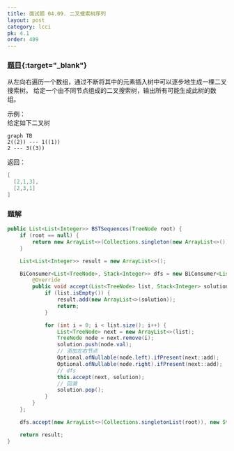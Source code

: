 ```yaml
---
title: 面试题 04.09. 二叉搜索树序列
layout: post
category: lcci
pk: 4.1
order: 409
---
```


### [题目](https://leetcode-cn.com/bst-sequences-lcci/){:target="_blank"}

从左向右遍历一个数组，通过不断将其中的元素插入树中可以逐步地生成一棵二叉搜索树。
给定一个由不同节点组成的二叉搜索树，输出所有可能生成此树的数组。



示例：  
给定如下二叉树

```mermaid
graph TB
2((2)) --- 1((1))
2 --- 3((3))
```

返回：

```java
[
  [2,1,3],
  [2,3,1]
]
```

### 题解

```java
public List<List<Integer>> BSTSequences(TreeNode root) {
    if (root == null) {
        return new ArrayList<>(Collections.singleton(new ArrayList<>()));
    }

    List<List<Integer>> result = new ArrayList<>();

    BiConsumer<List<TreeNode>, Stack<Integer>> dfs = new BiConsumer<List<TreeNode>, Stack<Integer>>() {
        @Override
        public void accept(List<TreeNode> list, Stack<Integer> solution) {
            if (list.isEmpty()) {
                result.add(new ArrayList<>(solution));
                return;
            }

            for (int i = 0; i < list.size(); i++) {
                List<TreeNode> next = new ArrayList<>(list);
                TreeNode node = next.remove(i);
                solution.push(node.val);
                // 添加左右节点
                Optional.ofNullable(node.left).ifPresent(next::add);
                Optional.ofNullable(node.right).ifPresent(next::add);
                // dfs
                this.accept(next, solution);
                // 回溯
                solution.pop();
            }
        }
    };

    dfs.accept(new ArrayList<>(Collections.singletonList(root)), new Stack<>());

    return result;
}
```